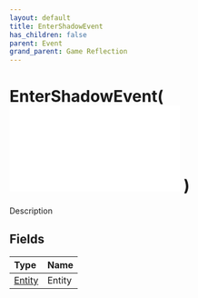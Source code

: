 ```yaml
---
layout: default
title: EnterShadowEvent
has_children: false
parent: Event
grand_parent: Game Reflection
---
```

# EnterShadowEvent( ![ EntityEventBase ](/game-reflection/events/entity_event_base.md) )
Description 

## Fields
| Type | Name |
|:-------------|:--------------|
| [Entity](/game-reflection/classes/entity.md) | Entity |
